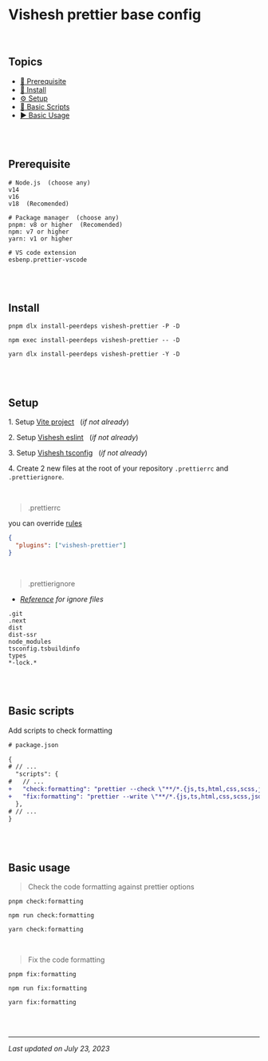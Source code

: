 # Vishesh prettier base config

<br>

## Topics

- [🤞 Prerequisite][pre]
- [📲 Install][install]
- [⚙️ Setup][setup]
- [🦾 Basic Scripts][scripts]
- [▶️ Basic Usage][usage]

<br><br>

## Prerequisite

```shell
# Node.js  (choose any)
v14
v16
v18  (Recomended)

# Package manager  (choose any)
pnpm: v8 or higher  (Recomended)
npm: v7 or higher
yarn: v1 or higher

# VS code extension
esbenp.prettier-vscode
```

<br><br>

## Install

```shell
pnpm dlx install-peerdeps vishesh-prettier -P -D
```

```shell
npm exec install-peerdeps vishesh-prettier -- -D
```

```shell
yarn dlx install-peerdeps vishesh-prettier -Y -D
```

<br><br>

## Setup

1\. Setup [Vite project][vite] &nbsp;&nbsp;(_if not already_)

2\. Setup [Vishesh eslint][eslint] &nbsp;&nbsp;(_if not already_)

3\. Setup [Vishesh tsconfig][tsconfig] &nbsp;&nbsp;(_if not already_)

4\. Create 2 new files at the root of your repository `.prettierrc` and `.prettierignore`.

<br>

> .prettierrc

you can override [rules][prettier-opts]

```json
{
  "plugins": ["vishesh-prettier"]
}
```

<br>

> .prettierignore

- _[Reference][prettier-ignore] for ignore files_

```
.git
.next
dist
dist-ssr
node_modules
tsconfig.tsbuildinfo
types
*-lock.*
```

<br><br>

## Basic scripts

Add scripts to check formatting

```diff
# package.json

{
# // ...
  "scripts": {
#   // ...
+   "check:formatting": "prettier --check \"**/*.{js,ts,html,css,scss,json}\"",
+   "fix:formatting": "prettier --write \"**/*.{js,ts,html,css,scss,json}\""
  },
# // ...
}
```

<br><br>

## Basic usage

> Check the code formatting against prettier options

```shell
pnpm check:formatting
```

```shell
npm run check:formatting
```

```shell
yarn check:formatting
```

<br>

> Fix the code formatting

```shell
pnpm fix:formatting
```

```shell
npm run fix:formatting
```

```shell
yarn fix:formatting
```

<br><br>

---

_Last updated on July 23, 2023_

[pre]: #prerequisite "Prerequisite"
[install]: #install "Install"
[setup]: #setup "Setup"
[scripts]: #basic-scripts "Basic Scripts"
[usage]: #basic-usage "Basic Usage"
[vite]: https://vitejs.dev/guide/#scaffolding-your-first-vite-project "Setup vite project"
[eslint]: https://github.com/mrjadeja/vishesh/blob/main/src/packages/dev/eslint/README.md "Vishesh eslint documentation"
[tsconfig]: https://github.com/mrjadeja/vishesh/blob/main/src/packages/dev/tsconfig/README.md "Vishesh tsconfig documentation"
[prettier-opts]: https://prettier.io/docs/en/options.html "Prettier rules documentation"
[prettier-ignore]: https://prettier.io/docs/en/ignore.html "Prettier ignore documentation"
